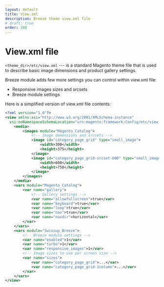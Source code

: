 ```yaml
---
layout: default
title: View.xml
description: Breeze theme view.xml file
# draft: true
order: 200
---
```


# View.xml file

`<theme_dir>/etc/view.xml` --- is a standard Magento theme file that is used to
describe basic image dimensions and product gallery settings.

Breeze module adds few more settings you can control within view.xml file:

 -  Responsive images sizes and srcsets
 -  Breeze module settings

Here is a simplified version of view.xml file contents:

```xml
<?xml version="1.0"?>
<view xmlns:xsi="http://www.w3.org/2001/XMLSchema-instance"
  xsi:noNamespaceSchemaLocation="urn:magento:framework:Config/etc/view.xsd">
    <media>
        <images module="Magento_Catalog">
            <!-- Image demensions and srcsets -->
            <image id="category_page_grid" type="small_image">
                <width>300</width>
                <height>375</height>
            </image>
            <image id="category_page_grid-srcset-600" type="small_image">
                <width>600</width>
                <height>750</height>
            </image>
        </images>
    </media>
    <vars module="Magento_Catalog">
        <var name="gallery">
            <!-- Gallery settings -->
            <var name="allowfullscreen">true</var>
            <var name="keyboard">true</var>
            <var name="loop">true</var>
            <var name="nav">true</var>
            <var name="navdir">horizontal</var>
        </var>
    </vars>
    <vars module="Swissup_Breeze">
        <!-- Breeze module settings -->
        <var name="enabled">1</var>
        <var name="turbo">1</var>
        <var name="responsive_images">1</var>
        <!-- Image sizes to use per screen size -->
        <var name="sizes">
            <var name="category_page_grid">...</var>
            <var name="category_page_grid-1column">...</var>
        </var>
    </vars>
</view>
```
